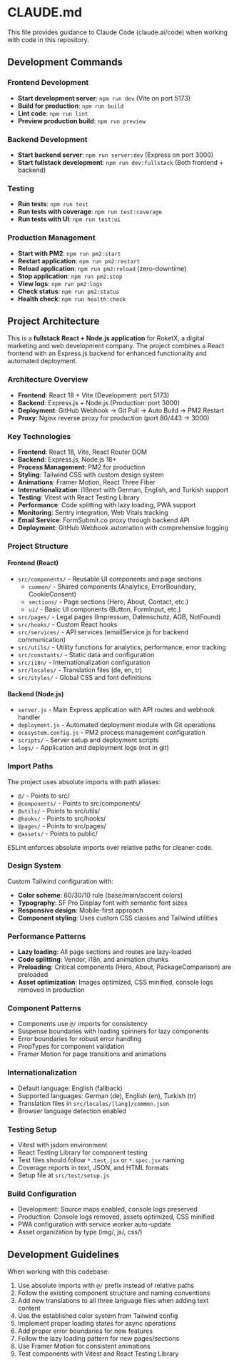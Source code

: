 # CLAUDE.md

This file provides guidance to Claude Code (claude.ai/code) when working with code in this repository.

## Development Commands

### Frontend Development
- **Start development server**: `npm run dev` (Vite on port 5173)
- **Build for production**: `npm run build`
- **Lint code**: `npm run lint`
- **Preview production build**: `npm run preview`

### Backend Development
- **Start backend server**: `npm run server:dev` (Express on port 3000)
- **Start fullstack development**: `npm run dev:fullstack` (Both frontend + backend)

### Testing
- **Run tests**: `npm run test`
- **Run tests with coverage**: `npm run test:coverage`
- **Run tests with UI**: `npm run test:ui`

### Production Management
- **Start with PM2**: `npm run pm2:start`
- **Restart application**: `npm run pm2:restart`
- **Reload application**: `npm run pm2:reload` (zero-downtime)
- **Stop application**: `npm run pm2:stop`
- **View logs**: `npm run pm2:logs`
- **Check status**: `npm run pm2:status`
- **Health check**: `npm run health:check`

## Project Architecture

This is a **fullstack React + Node.js application** for RoketX, a digital marketing and web development company. The project combines a React frontend with an Express.js backend for enhanced functionality and automated deployment.

### Architecture Overview
- **Frontend**: React 18 + Vite (Development: port 5173)
- **Backend**: Express.js + Node.js (Production: port 3000)
- **Deployment**: GitHub Webhook → Git Pull → Auto Build → PM2 Restart
- **Proxy**: Nginx reverse proxy for production (port 80/443 → 3000)

### Key Technologies
- **Frontend**: React 18, Vite, React Router DOM
- **Backend**: Express.js, Node.js 18+
- **Process Management**: PM2 for production
- **Styling**: Tailwind CSS with custom design system
- **Animations**: Framer Motion, React Three Fiber
- **Internationalization**: i18next with German, English, and Turkish support
- **Testing**: Vitest with React Testing Library
- **Performance**: Code splitting with lazy loading, PWA support
- **Monitoring**: Sentry integration, Web Vitals tracking
- **Email Service**: FormSubmit.co proxy through backend API
- **Deployment**: GitHub Webhook automation with comprehensive logging

### Project Structure
#### Frontend (React)
- `src/components/` - Reusable UI components and page sections
  - `common/` - Shared components (Analytics, ErrorBoundary, CookieConsent)
  - `sections/` - Page sections (Hero, About, Contact, etc.)
  - `ui/` - Basic UI components (Button, FormInput, etc.)
- `src/pages/` - Legal pages (Impressum, Datenschutz, AGB, NotFound)
- `src/hooks/` - Custom React hooks
- `src/services/` - API services (emailService.js for backend communication)
- `src/utils/` - Utility functions for analytics, performance, error tracking
- `src/constants/` - Static data and configuration
- `src/i18n/` - Internationalization configuration
- `src/locales/` - Translation files (de, en, tr)
- `src/styles/` - Global CSS and font definitions

#### Backend (Node.js)
- `server.js` - Main Express application with API routes and webhook handler
- `deployment.js` - Automated deployment module with Git operations
- `ecosystem.config.js` - PM2 process management configuration
- `scripts/` - Server setup and deployment scripts
- `logs/` - Application and deployment logs (not in git)

### Import Paths
The project uses absolute imports with path aliases:
- `@/` - Points to src/
- `@components/` - Points to src/components/
- `@utils/` - Points to src/utils/
- `@hooks/` - Points to src/hooks/
- `@pages/` - Points to src/pages/
- `@assets/` - Points to public/

ESLint enforces absolute imports over relative paths for cleaner code.

### Design System
Custom Tailwind configuration with:
- **Color scheme**: 60/30/10 rule (base/main/accent colors)
- **Typography**: SF Pro Display font with semantic font sizes
- **Responsive design**: Mobile-first approach
- **Component styling**: Uses custom CSS classes and Tailwind utilities

### Performance Patterns
- **Lazy loading**: All page sections and routes are lazy-loaded
- **Code splitting**: Vendor, i18n, and animation chunks
- **Preloading**: Critical components (Hero, About, PackageComparison) are preloaded
- **Asset optimization**: Images optimized, CSS minified, console logs removed in production

### Component Patterns
- Components use `@/` imports for consistency
- Suspense boundaries with loading spinners for lazy components
- Error boundaries for robust error handling
- PropTypes for component validation
- Framer Motion for page transitions and animations

### Internationalization
- Default language: English (fallback)
- Supported languages: German (de), English (en), Turkish (tr)
- Translation files in `src/locales/[lang]/common.json`
- Browser language detection enabled

### Testing Setup
- Vitest with jsdom environment
- React Testing Library for component testing
- Test files should follow `*.test.jsx` or `*.spec.jsx` naming
- Coverage reports in text, JSON, and HTML formats
- Setup file at `src/test/setup.js`

### Build Configuration
- Development: Source maps enabled, console logs preserved
- Production: Console logs removed, assets optimized, CSS minified
- PWA configuration with service worker auto-update
- Asset organization by type (img/, js/, css/)

## Development Guidelines

When working with this codebase:
1. Use absolute imports with `@/` prefix instead of relative paths
2. Follow the existing component structure and naming conventions
3. Add new translations to all three language files when adding text content
4. Use the established color system from Tailwind config
5. Implement proper loading states for async operations
6. Add proper error boundaries for new features
7. Follow the lazy loading pattern for new pages/sections
8. Use Framer Motion for consistent animations
9. Test components with Vitest and React Testing Library